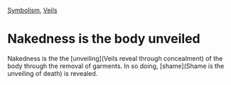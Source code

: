 [Symbolism](Symbolism), [Veils](Veils)

# Nakedness is the body unveiled

Nakedness is the the [unveiling](Veils reveal through concealment) of the body through the removal of garments. In so doing, [shame](Shame is the unveiling of death) is revealed.
